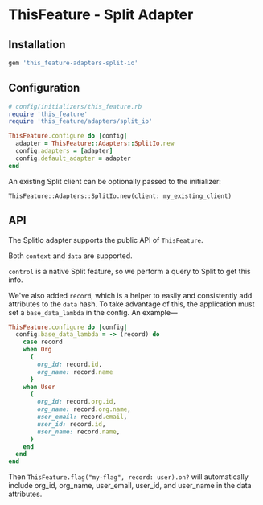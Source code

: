 # ThisFeature - Split Adapter

## Installation

```ruby
gem 'this_feature-adapters-split-io'
```

## Configuration

```ruby
# config/initializers/this_feature.rb
require 'this_feature'
require 'this_feature/adapters/split_io'

ThisFeature.configure do |config|
  adapter = ThisFeature::Adapters::SplitIo.new
  config.adapters = [adapter]
  config.default_adapter = adapter
end
```

An existing Split client can be optionally passed to the initializer:

```
ThisFeature::Adapters::SplitIo.new(client: my_existing_client)
```

## API

The SplitIo adapter supports the public API of `ThisFeature`.

Both `context` and `data` are supported.

`control` is a native Split feature, so we perform a query to Split to get this info.

We've also added `record`, which is a helper to easily and consistently add
attributes to the `data` hash. To take advantage of this, the application must
set a `base_data_lambda` in the config. An example—
```ruby
ThisFeature.configure do |config|
  config.base_data_lambda = -> (record) do
    case record
    when Org
      {
        org_id: record.id,
        org_name: record.name
      }
    when User
      {
        org_id: record.org.id,
        org_name: record.org.name,
        user_email: record.email,
        user_id: record.id,
        user_name: record.name,
      }
    end
  end
end
```
Then `ThisFeature.flag("my-flag", record: user).on?` will automatically include
org_id, org_name, user_email, user_id, and user_name in the data attributes.
